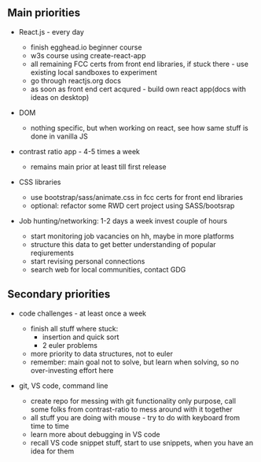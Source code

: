 ## Main priorities

* React.js - every day
  - finish egghead.io beginner course
  - w3s course using create-react-app
  - all remaining FCC certs from front end libraries, if stuck there - use existing local sandboxes to experiment
  - go through reactjs.org docs
  - as soon as front end cert acqured - build own react app(docs with ideas on desktop)


* DOM
  - nothing specific, but when working on react, see how same stuff is done in vanilla JS


* contrast ratio app - 4-5 times a week
  - remains main prior at least till first release

* CSS libraries
  - use bootstrap/sass/animate.css in fcc certs for front end libraries
  - optional: refactor some RWD cert project using SASS/bootsrap


* Job hunting/networking: 1-2 days a week invest couple of hours
  - start monitoring job vacancies on hh, maybe in more platforms
  - structure this data to get better understanding of popular reqiurements
  - start revising personal connections
  - search web for local communities, contact GDG

## Secondary priorities

* code challenges - at least once a week
  - finish all stuff where stuck:
    - insertion and quick sort
    - 2 euler problems
  - more priority to data structures, not to euler
  - remember: main goal not to solve, but learn when solving, so no over-investing effort here

* git, VS code, command line
  - create repo for messing with git functionality only purpose, call some folks from contrast-ratio to mess around with it together
  - all stuff you are doing with mouse - try to do with keyboard from time to time
  - learn more about debugging in VS code
  - recall VS code snippet stuff, start to use snippets, when you have an idea for them



